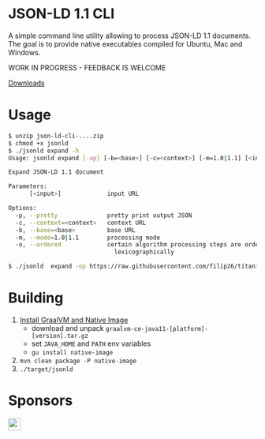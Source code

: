 # JSON-LD 1.1 CLI

A simple command line utility allowing to process JSON-LD 1.1 documents. The goal is to provide native executables  compiled for Ubuntu, Mac and Windows.

WORK IN PROGRESS - FEEDBACK IS WELCOME

[Downloads](https://github.com/filip26/json-ld-cli/actions/runs/2083267593)

# Usage

```bash
$ unzip json-ld-cli-....zip
$ chmod +x jsonld
$ ./jsonld expand -h
Usage: jsonld expand [-op] [-b=<base>] [-c=<context>] [-m=1.0|1.1] [<input>]

Expand JSON-LD 1.1 document

Parameters:
      [<input>]             input URL

Options:
  -p, --pretty              pretty print output JSON
  -c, --context=<context>   context URL
  -b, --base=<base>         base URL
  -m, --mode=1.0|1.1        processing mode
  -o, --ordered             certain algorithm processing steps are ordered
                              lexicographically

$ ./jsonld  expand -op https://raw.githubusercontent.com/filip26/titanium-json-ld/main/src/test/resources/com/apicatalog/jsonld/test/issue112-in.json

```

# Building

1. [Install GraalVM and Native Image](https://www.graalvm.org/java/quickstart/)
   - download and unpack ```graalvm-ce-java11-[platform]-[version].tar.gz```
   - set ```JAVA_HOME``` and ```PATH``` env variables
   - ```gu install native-image```
3. ```mvn clean package -P native-image```
4. ```./target/jsonld```

# Sponsors

<a href="https://github.com/thadguidry">
  <img src="https://avatars.githubusercontent.com/u/986438?v=4" width="25" />
</a> 

